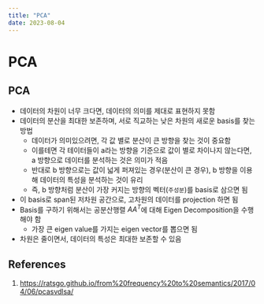 ```yaml
---
title: "PCA"
date: 2023-08-04
---
```


# PCA

## PCA

- 데이터의 차원이 너무 크다면, 데이터의 의미를 제대로 표현하지 못함
- 데이터의 분산을 최대한 보존하며, 서로 직교하는 낮은 차원의 새로운 basis를 찾는 방법
  - 데이터가 의미있으려면, 각 값 별로 분산이 큰 방향을 찾는 것이 중요함
  - 이를테면 각 테이터들이 a라는 방향을 기준으로 값이 별로 차이나지 않는다면, a 방향으로 데이터를 분석하는 것은 의미가 적음
  - 반대로 b 방향으로는 값이 넓게 퍼져있는 경우(분산이 큰 경우), b 방향을 이용해 데이터의 특성을 분석하는 것이 유리
  - 즉, b 방향처럼 분산이 가장 커지는 방향의 벡터(`주성분`)를 basis로 삼으면 됨
- 이 basis로 span된 저차원 공간으로, 고차원의 데이터를 projection 하면 됨
- Basis를 구하기 위해서는 공분산행렬 $AA^T$에 대해 Eigen Decomposition을 수행해야 함
  - 가장 큰 eigen value를 가지는 eigen vector를 뽑으면 됨
- 차원은 줄이면서, 데이터의 특성은 최대한 보존할 수 있음

## References

1. https://ratsgo.github.io/from%20frequency%20to%20semantics/2017/04/06/pcasvdlsa/
